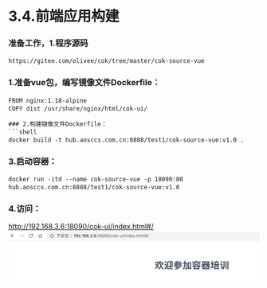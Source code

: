 # 3.4.前端应用构建
### 准备工作，1.程序源码
```shell
https://gitee.com/olivee/cok/tree/master/cok-source-vue
```
### 1.准备vue包，编写镜像文件Dockerfile：
```shell
FROM nginx:1.18-alpine
COPY dist /usr/share/nginx/html/cok-ui/
```
```
### 2.构建镜像文件Dockerfile：
```shell
docker build -t hub.aosccs.com.cn:8888/test1/cok-source-vue:v1.0 .
```
### 3.启动容器：
```shell
docker run -itd --name cok-source-vue -p 18090:80  hub.aosccs.com.cn:8888/test1/cok-source-vue:v1.0
```
### 4.访问：
http://192.168.3.6:18090/cok-ui/index.html#/
![](assets/3.4.docker-build-npm-288a73a3.png)
